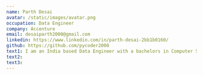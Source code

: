 ```yaml
---
name: Parth Desai
avatar: /static/images/avatar.png
occupation: Data Engineer
company: Accenture
email: desaiparth2000@gmail.com
linkedin: https://www.linkedin.com/in/parth-desai-2bb1b0160/
github: https://github.com/pycoder2000
text1: I am an India based Data Engineer with a bachelors in Computer Science. I am passionate about Data Science and Automation. I am also fascinated with Mathematics and wish to make a career out of it someday.
text2:
text3:
---
```

